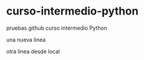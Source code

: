# curso-intermedio-python
pruebas github curso intermedio Python


una nueva linea

otra linea desde local

